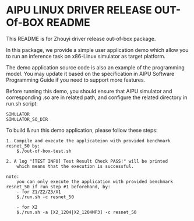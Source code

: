 AIPU LINUX DRIVER RELEASE OUT-Of-BOX README
===========================================
This README is for Zhouyi driver release out-of-box package.

In this package, we provide a simple user application demo which
allow you to run an inference task on x86-Linux simulator as target platform.

The demo application source code is also an example of the programming model.
You may update it based on the specification in AIPU Software Programming Guide
if you need to support more features.

Before running this demo, you should ensure that AIPU simulator and corresponding .so
are in related path, and configure the related directory in run.sh script:

    SIMULATOR
    SIMULATOR_SO_DIR

To build & run this demo application, please follow these steps:

	1. Compile and execute the applicateion with provided benchmark resnet_50 by:
		$./out-of-box-test.sh

	2. A log "[TEST INFO] Test Result Check PASS!" will be printed
        which means that the execution is successful.

    note:
		you can only execute the application with provided benchmark resnet_50 if run step #1 beforehand, by:
        - for Z1/Z2/Z3/X1
        $./run.sh -c resnet_50

        - for X2
        $./run.sh -a [X2_1204|X2_1204MP3] -c resnet_50
